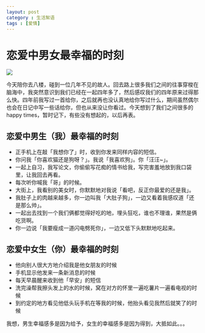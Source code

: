 ```yaml
---
layout: post
category : 生活絮语
tags : [爱情]
---
```


# 恋爱中男女最幸福的时刻
![](http://i.imgur.com/r1DVBZ9.jpg)

今天陪你去八楼，碰到一位几年不见的故人。回去路上很多我们之间的往事穿梭在脑海中，我突然意识到我们已经在一起四年多了，然后感叹我们的四年原来过得那么快。四年前我写过一首给你，之后就再也没认真地给你写过什么，期间虽然偶尔也会在日记中写一些话给你，但也从来没让你看过。今天想到了我们之间很多的happy times，暂时记下，有些没有想起的，以后再表。

## 恋爱中男生（我）最幸福的时刻

* 正手机上在敲「我想你了」时，收到你发来同样内容的短信。  
*  你问我「你喜欢猫还是狗呀？」。我说「我喜欢狗」。你「汪汪~」。
* 一起上自习，我写论文，你偷偷写花痴的情书给我，写完害羞地放到我口袋里，让我回去再看。
* 每次听你喊我「哥」的时候。
* 大街上，我看别的美女时，你默默地对我说「看吧，反正你最爱的还是我」。
* 我肚子上的肉越来越多，你一边叫我「大肚子狗」，一边又看着我感叹道「还是那么帅」。
* 一起出去找到一个我们俩都觉得好吃的地，埋头狂吃，谁也不理谁，果然是俩吃货啊。
* 你一边说「我要瘦成一道闪电劈死你」，一边又低下头默默地吃起来。

## 恋爱中女生（你）最幸福的时刻

* 他向别人很大方地介绍我是他女朋友的时候
* 手机显示他发来一条新消息的时候
* 每天早晨醒来收到他「早安」的短信
* 洗完澡帮我擦头发上的水的时候，窝在对方的怀里一遍吃薯片一遍看电视的时候
* 到约定的地方看见他低头玩手机在等我的时候，他抬头看见我然后就笑了的时候

我想，男生幸福感多是因为给予，女生的幸福感多是因为得到，大抵如此。。。
				